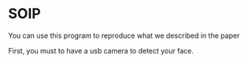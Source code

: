 # SOIP

You can use this program to reproduce what we described in the paper

First, you must to have a usb camera to detect your face.
